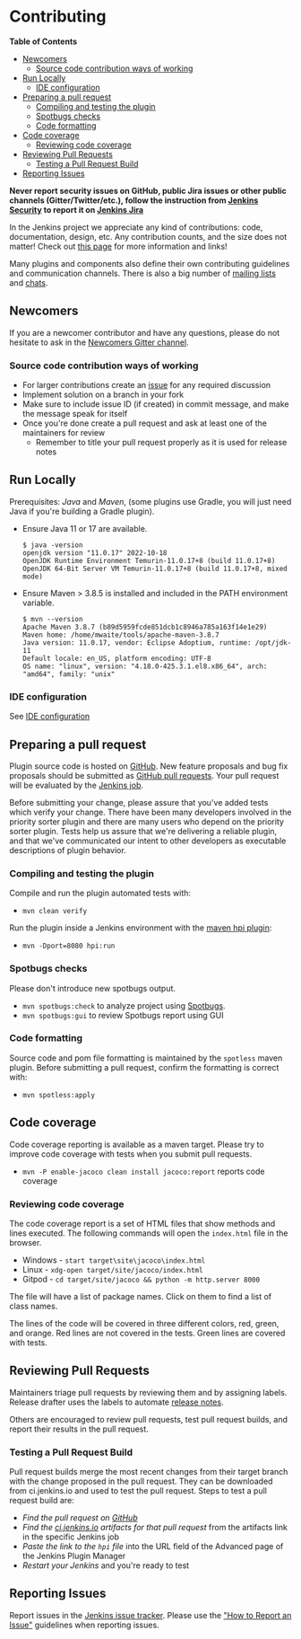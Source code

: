 # Contributing

<!-- START doctoc generated TOC please keep comment here to allow auto update -->
<!-- DON'T EDIT THIS SECTION, INSTEAD RE-RUN doctoc TO UPDATE -->
**Table of Contents**

- [Newcomers](#newcomers)
  - [Source code contribution ways of working](#source-code-contribution-ways-of-working)
- [Run Locally](#run-locally)
  - [IDE configuration](#ide-configuration)
- [Preparing a pull request](#preparing-a-pull-request)
  - [Compiling and testing the plugin](#compiling-and-testing-the-plugin)
  - [Spotbugs checks](#spotbugs-checks)
  - [Code formatting](#code-formatting)
- [Code coverage](#code-coverage)
  - [Reviewing code coverage](#reviewing-code-coverage)
- [Reviewing Pull Requests](#reviewing-pull-requests)
  - [Testing a Pull Request Build](#testing-a-pull-request-build)
- [Reporting Issues](#reporting-issues)

<!-- END doctoc generated TOC please keep comment here to allow auto update -->

**Never report security issues on GitHub, public Jira issues or other public channels (Gitter/Twitter/etc.),
follow the instruction from [Jenkins Security](https://www.jenkins.io/security/#reporting-vulnerabilities) to
report it on [Jenkins Jira](https://www.jenkins.io/participate/report-issue/redirect/#15771)**

In the Jenkins project we appreciate any kind of contributions: code, documentation, design, etc.
Any contribution counts, and the size does not matter!
Check out [this page](https://jenkins.io/participate/) for more information and links!

Many plugins and components also define their own contributing guidelines and communication channels.
There is also a big number of [mailing lists](https://jenkins.io/mailing-lists/) and [chats](https://jenkins.io/chat/).

## Newcomers

If you are a newcomer contributor and have any questions, please do not hesitate to ask in the [Newcomers Gitter channel](https://gitter.im/jenkinsci/newcomer-contributors).

### Source code contribution ways of working

- For larger contributions create an [issue](https://issues.jenkins.io/issues/?jql=resolution%20is%20EMPTY%20and%20component%3D15771) for any required discussion
- Implement solution on a branch in your fork
- Make sure to include issue ID (if created) in commit message, and make the message speak for itself
- Once you're done create a pull request and ask at least one of the maintainers for review
  - Remember to title your pull request properly as it is used for release notes

## Run Locally

Prerequisites: _Java_ and _Maven_, (some plugins use Gradle, you will just need Java if you're building a Gradle plugin).

- Ensure Java 11 or 17 are available.

  ```console
  $ java -version
  openjdk version "11.0.17" 2022-10-18
  OpenJDK Runtime Environment Temurin-11.0.17+8 (build 11.0.17+8)
  OpenJDK 64-Bit Server VM Temurin-11.0.17+8 (build 11.0.17+8, mixed mode)
  ```

- Ensure Maven > 3.8.5 is installed and included in the PATH environment variable.

  ```console
  $ mvn --version
  Apache Maven 3.8.7 (b89d5959fcde851dcb1c8946a785a163f14e1e29)
  Maven home: /home/mwaite/tools/apache-maven-3.8.7
  Java version: 11.0.17, vendor: Eclipse Adoptium, runtime: /opt/jdk-11
  Default locale: en_US, platform encoding: UTF-8
  OS name: "linux", version: "4.18.0-425.3.1.el8.x86_64", arch: "amd64", family: "unix"
  ```

### IDE configuration

See [IDE configuration](https://jenkins.io/doc/developer/development-environment/ide-configuration/)

## Preparing a pull request

Plugin source code is hosted on [GitHub](https://github.com/jenkinsci/priority-sorter-plugin).
New feature proposals and bug fix proposals should be submitted as [GitHub pull requests](https://help.github.com/articles/creating-a-pull-request).
Your pull request will be evaluated by the [Jenkins job](https://ci.jenkins.io/job/Plugins/job/priority-sorter-plugin/).

Before submitting your change, please assure that you've added tests which verify your change.
There have been many developers involved in the priority sorter plugin and there are many users who depend on the priority sorter plugin.
Tests help us assure that we're delivering a reliable plugin, and that we've communicated our intent to other developers as executable descriptions of plugin behavior.

### Compiling and testing the plugin

Compile and run the plugin automated tests with:

* `mvn clean verify`

Run the plugin inside a Jenkins environment with the [maven hpi plugin](https://jenkinsci.github.io/maven-hpi-plugin/run-mojo.html):

* `mvn -Dport=8080 hpi:run`

### Spotbugs checks

Please don't introduce new spotbugs output.

* `mvn spotbugs:check` to analyze project using [Spotbugs](https://spotbugs.github.io/).
* `mvn spotbugs:gui` to review Spotbugs report using GUI

### Code formatting

Source code and pom file formatting is maintained by the `spotless` maven plugin.
Before submitting a pull request, confirm the formatting is correct with:

* `mvn spotless:apply`

## Code coverage

Code coverage reporting is available as a maven target.
Please try to improve code coverage with tests when you submit pull requests.

* `mvn -P enable-jacoco clean install jacoco:report` reports code coverage

### Reviewing code coverage

The code coverage report is a set of HTML files that show methods and lines executed.
The following commands will open the `index.html` file in the browser.

* Windows - `start target\site\jacoco\index.html`
* Linux - `xdg-open target/site/jacoco/index.html`
* Gitpod - `cd target/site/jacoco && python -m http.server 8000`

The file will have a list of package names.
Click on them to find a list of class names.

The lines of the code will be covered in three different colors, red, green, and orange.
Red lines are not covered in the tests.
Green lines are covered with tests.

## Reviewing Pull Requests

Maintainers triage pull requests by reviewing them and by assigning labels.
Release drafter uses the labels to automate [release notes](https://github.com/jenkinsci/priority-sorter-plugin/releases).

Others are encouraged to review pull requests, test pull request builds, and report their results in the pull request.

### Testing a Pull Request Build

Pull request builds merge the most recent changes from their target branch with the change proposed in the pull request.
They can be downloaded from ci.jenkins.io and used to test the pull request.
Steps to test a pull request build are:

* *Find the pull request on [GitHub](https://github.com/jenkinsci/priority-sorter-plugin/pulls)*
* *Find the [ci.jenkins.io](https://ci.jenkins.io/job/Plugins/job/priority-sorter-plugin/view/change-requests/) artifacts for that pull request* from the artifacts link in the specific Jenkins job
* *Paste the link to the `hpi` file* into the URL field of the Advanced page of the Jenkins Plugin Manager
* *Restart your Jenkins* and you're ready to test

## Reporting Issues

Report issues in the [Jenkins issue tracker](https://www.jenkins.io/participate/report-issue/redirect/#15771).
Please use the ["How to Report an Issue"](https://www.jenkins.io/participate/report-issue/) guidelines when reporting issues.
